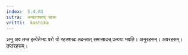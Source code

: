 ```yaml
---
index:  5.4.81
sutra:  अन्ववतप्ताद् रहसः
vritti:  kashika 
---
```


अनु अव तप्त इत्येतेभ्यः परो यो रहस्शब्दः तदन्तात् समासादच् प्रत्ययः भवति। अनुरहसम्। अवरहसम्। तप्तरहसम्।

